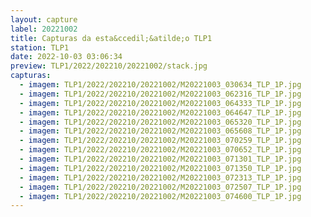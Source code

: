 ```yaml
---
layout: capture
label: 20221002
title: Capturas da esta&ccedil;&atilde;o TLP1
station: TLP1
date: 2022-10-03 03:06:34
preview: TLP1/2022/202210/20221002/stack.jpg
capturas:
  - imagem: TLP1/2022/202210/20221002/M20221003_030634_TLP_1P.jpg
  - imagem: TLP1/2022/202210/20221002/M20221003_062316_TLP_1P.jpg
  - imagem: TLP1/2022/202210/20221002/M20221003_064333_TLP_1P.jpg
  - imagem: TLP1/2022/202210/20221002/M20221003_064647_TLP_1P.jpg
  - imagem: TLP1/2022/202210/20221002/M20221003_065320_TLP_1P.jpg
  - imagem: TLP1/2022/202210/20221002/M20221003_065608_TLP_1P.jpg
  - imagem: TLP1/2022/202210/20221002/M20221003_070259_TLP_1P.jpg
  - imagem: TLP1/2022/202210/20221002/M20221003_070652_TLP_1P.jpg
  - imagem: TLP1/2022/202210/20221002/M20221003_071301_TLP_1P.jpg
  - imagem: TLP1/2022/202210/20221002/M20221003_071350_TLP_1P.jpg
  - imagem: TLP1/2022/202210/20221002/M20221003_072313_TLP_1P.jpg
  - imagem: TLP1/2022/202210/20221002/M20221003_072507_TLP_1P.jpg
  - imagem: TLP1/2022/202210/20221002/M20221003_074600_TLP_1P.jpg
---
```

